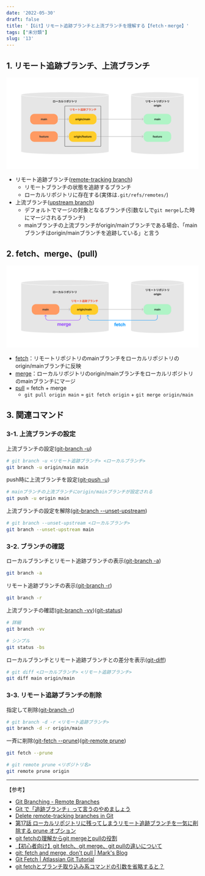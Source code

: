 ```yaml
---
date: '2022-05-30'
draft: false
title: '【Git】リモート追跡ブランチと上流ブランチを理解する【fetch・merge】'
tags: ["未分類"]
slug: '13'
---
```


## 1. リモート追跡ブランチ、上流ブランチ

![リモート追跡ブランチと上流ブランチ](images/1.png)

- リモート追跡ブランチ([remote-tracking branch](https://git-scm.com/docs/gitglossary#Documentation/gitglossary.txt-aiddefremotetrackingbrancharemote-trackingbranch))
    - リモートブランチの状態を追跡するブランチ
    - ローカルリポジトリに存在する(実体は`.git/refs/remotes/`)
- 上流ブランチ([upstream branch](https://git-scm.com/docs/gitglossary#Documentation/gitglossary.txt-aiddefupstreambranchaupstreambranch))
    - デフォルトでマージの対象となるブランチ(引数なしで`git merge`した時にマージされるブランチ)
    - mainブランチの上流ブランチがorigin/mainブランチである場合、「mainブランチはorigin/mainブランチを追跡している」と言う

## 2. fetch、merge、(pull)

![fetchとmerge](images/2.png)

- [fetch](https://git-scm.com/docs/git-fetch)：リモートリポジトリのmainブランチをローカルリポジトリのorigin/mainブランチに反映
- [merge](https://git-scm.com/docs/git-merge)：ローカルリポジトリのorigin/mainブランチをローカルリポジトリのmainブランチにマージ
- [pull](https://git-scm.com/docs/git-pull) = fetch + merge
    - `git pull origin main` = `git fetch origin` + `git merge origin/main`

## 3. 関連コマンド

### 3-1. 上流ブランチの設定

上流ブランチの設定([git-branch -u](https://git-scm.com/docs/git-branch#Documentation/git-branch.txt--ultupstreamgt))
```zsh
# git branch -u <リモート追跡ブランチ> <ローカルブランチ>
git branch -u origin/main main
```

push時に上流ブランチを設定([git-push -u](https://git-scm.com/docs/git-push#Documentation/git-push.txt--u))
```zsh
# mainブランチの上流ブランチにorigin/mainブランチが設定される
git push -u origin main
```

上流ブランチの設定を解除([git-branch --unset-upstream](https://git-scm.com/docs/git-branch#Documentation/git-branch.txt---unset-upstream))
```zsh
# git branch --unset-upstream <ローカルブランチ>
git branch --unset-upstream main
```

### 3-2. ブランチの確認
ローカルブランチとリモート追跡ブランチの表示([git-branch -a](https://git-scm.com/docs/git-branch#Documentation/git-branch.txt--a))
```zsh
git branch -a
```

リモート追跡ブランチの表示([git-branch -r](https://git-scm.com/docs/git-branch#Documentation/git-branch.txt--r))
```zsh
git branch -r
```

上流ブランチの確認([git-branch -vv](https://git-scm.com/docs/git-branch#Documentation/git-branch.txt--vv))([git-status](https://git-scm.com/docs/git-status))
```zsh
# 詳細
git branch -vv
```

```zsh
# シンプル
git status -bs
```

ローカルブランチとリモート追跡ブランチとの差分を表示([git-diff](https://git-scm.com/docs/git-diff))
```zsh
# git diff <ローカルブランチ> <リモート追跡ブランチ>
git diff main origin/main
```

### 3-3. リモート追跡ブランチの削除

指定して削除([git-branch -r](https://git-scm.com/docs/git-branch#Documentation/git-branch.txt--r))
```zsh
# git branch -d -r <リモート追跡ブランチ>
git branch -d -r origin/main
```

一斉に削除([git-fetch --prune](https://git-scm.com/docs/git-fetch#Documentation/git-fetch.txt---prune))([git-remote prune](https://git-scm.com/docs/git-remote#Documentation/git-remote.txt-empruneem))
```zsh
git fetch --prune
```
```zsh
# git remote prune <リポジトリ名>
git remote prune origin
```

___

【参考】

- [Git Branching - Remote Branches](https://git-scm.com/book/en/v2/Git-Branching-Remote-Branches#Tracking-Branches)
- [Git で「追跡ブランチ」って言うのやめましょう](https://qiita.com/uasi/items/69368c17c79e99aaddbf)
- [Delete remote-tracking branches in Git](https://www.techiedelight.com/delete-remote-branches-git/)
- [第17話 ローカルリポジトリに残ってしまうリモート追跡ブランチを一気に削除する prune オプション](https://www.r-staffing.co.jp/engineer/entry/20201023_1)
- [git fetchの理解からgit mergeとpullの役割](https://qiita.com/osamu1203/items/cb94ef9da02e1ec3e921)
- [【初心者向け】git fetch、git merge、git pullの違いについて](https://qiita.com/wann/items/688bc17460a457104d7d)
- [git: fetch and merge, don't pull | Mark's Blog](https://longair.net/blog/2009/04/16/git-fetch-and-merge/)
- [Git Fetch | Atlassian Git Tutorial](https://www.atlassian.com/git/tutorials/syncing/git-fetch)
- [git fetchとブランチ取り込み系コマンドの引数を省略すると？](https://qiita.com/matsumon-development/items/b37b1ce988fb810eb8ac)
